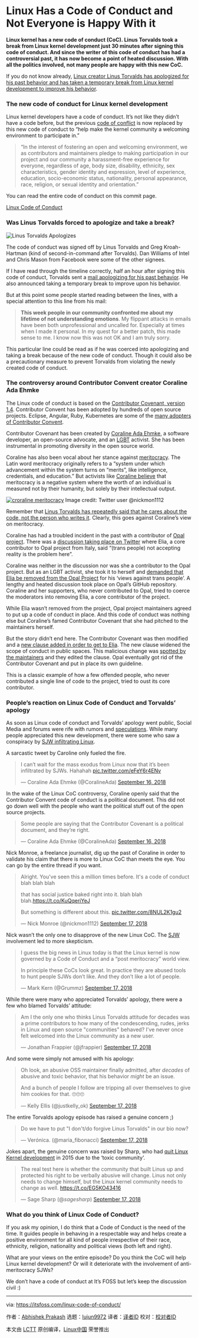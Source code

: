 Linux Has a Code of Conduct and Not Everyone is Happy With it
======
**Linux kernel has a new code of conduct (CoC). Linus Torvalds took a break from Linux kernel development just 30 minutes after signing this code of conduct. And since **the writer of this code of conduct has had a controversial past,** it has now become a point of heated discussion. With all the politics involved, not many people are happy with this new CoC.**

If you do not know already, [Linux creator Linus Torvalds has apologized for his past behavior and has taken a temporary break from Linux kernel development to improve his behavior][1].

### The new code of conduct for Linux kernel development

Linux kernel developers have a code of conduct. It’s not like they didn’t have a code before, but the previous [code of conflict][2] is now replaced by this new code of conduct to “help make the kernel community a welcoming environment to participate in.”

> “In the interest of fostering an open and welcoming environment, we as contributors and maintainers pledge to making participation in our project and our community a harassment-free experience for everyone, regardless of age, body size, disability, ethnicity, sex characteristics, gender identity and expression, level of experience, education, socio-economic status, nationality, personal appearance, race, religion, or sexual identity and orientation.”

You can read the entire code of conduct on this commit page.

[Linux Code of Conduct][33]


### Was Linus Torvalds forced to apologize and take a break?

![Linus Torvalds Apologizes][3]

The code of conduct was signed off by Linus Torvalds and Greg Kroah-Hartman (kind of second-in-command after Torvalds). Dan Williams of Intel and Chris Mason from Facebook were some of the other signees.

If I have read through the timeline correctly, half an hour after signing this code of conduct, Torvalds sent a [mail apologizing for his past behavior][4]. He also announced taking a temporary break to improve upon his behavior.

But at this point some people started reading between the lines, with a special attention to this line from his mail:

> **This week people in our community confronted me about my lifetime of not understanding emotions**. My flippant attacks in emails have been both unprofessional and uncalled for. Especially at times when I made it personal. In my quest for a better patch, this made sense to me. I know now this was not OK and I am truly sorry.

This particular line could be read as if he was coerced into apologizing and taking a break because of the new code of conduct. Though it could also be a precautionary measure to prevent Torvalds from violating the newly created code of conduct.

### The controversy around Contributor Convent creator Coraline Ada Ehmke

The Linux code of conduct is based on the [Contributor Covenant, version 1.4][5]. Contributor Convent has been adopted by hundreds of open source projects. Eclipse, Angular, Ruby, Kubernetes are some of the [many adopters of Contributor Convent][6].

Contributor Covenant has been created by [Coraline Ada Ehmke][7], a software developer, an open-source advocate, and an [LGBT][8] activist. She has been instrumental in promoting diversity in the open source world.

Coraline has also been vocal about her stance against [meritocracy][9]. The Latin word meritocracy originally refers to a “system under which advancement within the system turns on “merits”, like intelligence, credentials, and education.” But activists like [Coraline believe][10] that meritocracy is a negative system where the worth of an individual is measured not by their humanity, but solely by their intellectual output.

[![croraline meritocracy][11]][12]
Image credit: Twitter user @nickmon1112

Remember that [Linus Torvalds has repeatedly said that he cares about the code, not the person who writes it][13]. Clearly, this goes against Coraline’s view on meritocracy.

Coraline has had a troubled incident in the past with a contributor of [Opal project][14]. There was a [discussion taking place on Twitter][15] where Elia, a core contributor to Opal project from Italy, said “(trans people) not accepting reality is the problem here”.

Coraline was neither in the discussion nor was she a contributor to the Opal project. But as an LGBT activist, she took it to herself and [demanded that Elia be removed from the Opal Project][16] for his ‘views against trans people’. A lengthy and heated discussion took place on Opal’s GitHub repository. Coraline and her supporters, who never contributed to Opal, tried to coerce the moderators into removing Elia, a core contributor of the project.

While Elia wasn’t removed from the project, Opal project maintainers agreed to put up a code of conduct in place. And this code of conduct was nothing else but Coraline’s famed Contributor Covenant that she had pitched to the maintainers herself.

But the story didn’t end here. The Contributor Covenant was then modified and a [new clause added in order to get to Elia][17]. The new clause widened the scope of conduct in public spaces. This malicious change was [spotted by the maintainers][18] and they edited the clause. Opal eventually got rid of the Contributor Covenant and put in place its own guideline.

This is a classic example of how a few offended people, who never contributed a single line of code to the project, tried to oust its core contributor.

### People’s reaction on Linux Code of Conduct and Torvalds’ apology

As soon as Linux code of conduct and Torvalds’ apology went public, Social Media and forums were rife with rumors and [speculations][19]. While many people appreciated this new development, there were some who saw a conspiracy by [SJW infiltrating Linux][20].

A sarcastic tweet by Caroline only fueled the fire.

> I can’t wait for the mass exodus from Linux now that it’s been infiltrated by SJWs. Hahahah [pic.twitter.com/eFeY6r4ENv][21]
>
> — Coraline Ada Ehmke (@CoralineAda) [September 16, 2018][22]

In the wake of the Linux CoC controversy, Coraline openly said that the Contributor Convent code of conduct is a political document. This did not go down well with the people who want the political stuff out of the open source projects.

> Some people are saying that the Contributor Covenant is a political document, and they’re right.
>
> — Coraline Ada Ehmke (@CoralineAda) [September 16, 2018][23]

Nick Monroe, a freelance journalist, dig up the past of Coraline in order to validate his claim that there is more to Linux CoC than meets the eye. You can go by the entire thread if you want.

> Alright. You've seen this a million times before. It's a code of conduct blah blah blah
>
> that has social justice baked right into it. blah blah blah.<https://t.co/KuQqeriYeJ>
>
> But something is different about this. [pic.twitter.com/8NUL2K1gu2][24]
>
> — Nick Monroe (@nickmon1112) [September 17, 2018][25]

Nick wasn’t the only one to disapprove of the new Linux CoC. The [SJW][26] involvement led to more skepticism.

> I guess the big news in Linux today is that the Linux kernel is now governed by a Code of Conduct and a “post meritocracy” world view.
>
> In principle these CoCs look great. In practice they are abused tools to hunt people SJWs don’t like. And they don’t like a lot of people.
>
> — Mark Kern (@Grummz) [September 17, 2018][27]

While there were many who appreciated Torvalds’ apology, there were a few who blamed Torvalds’ attitude:

> Am I the only one who thinks Linus Torvalds attitude for decades was a prime contributors to how many of the condescending, rudes, jerks in Linux and open source "communities" behaved? I've never once felt welcomed into the Linux community as a new user.
>
> — Jonathan Frappier (@jfrappier) [September 17, 2018][28]

And some were simply not amused with his apology:

> Oh look, an abusive OSS maintainer finally admitted, after *decades* of abusive and toxic behavior, that his behavior *might* be an issue.
>
> And a bunch of people I follow are tripping all over themselves to give him cookies for that. 🙄🙄🙄
>
> — Kelly Ellis (@justkelly_ok) [September 17, 2018][29]

The entire Torvalds apology episode has raised a genuine concern ;)

> Do we have to put "I don't/do forgive Linus Torvalds" in our bio now?
>
> — Verónica. (@maria_fibonacci) [September 17, 2018][30]

Jokes apart, the genuine concern was raised by Sharp, who had [quit Linux Kernel development][31] in 2015 due to the ‘toxic community’.

> The real test here is whether the community that built Linus up and protected his right to be verbally abusive will change. Linus not only needs to change himself, but the Linux kernel community needs to change as well. <https://t.co/EG5KO43416>
>
> — Sage Sharp (@_sagesharp_) [September 17, 2018][32]

### What do you think of Linux Code of Conduct?

If you ask my opinion, I do think that a Code of Conduct is the need of the time. It guides people in behaving in a respectable way and helps create a positive environment for all kind of people irrespective of their race, ethnicity, religion, nationality and political views (both left and right).

What are your views on the entire episode? Do you think the CoC will help Linux kernel development? Or will it deteriorate with the involvement of anti-meritocracy SJWs?

We don’t have a code of conduct at It’s FOSS but let’s keep the discussion civil :)

--------------------------------------------------------------------------------

via: https://itsfoss.com/linux-code-of-conduct/

作者：[Abhishek Prakash][a]
选题：[lujun9972](https://github.com/lujun9972)
译者：[译者ID](https://github.com/译者ID)
校对：[校对者ID](https://github.com/校对者ID)

本文由 [LCTT](https://github.com/LCTT/TranslateProject) 原创编译，[Linux中国](https://linux.cn/) 荣誉推出

[a]: https://itsfoss.com/author/abhishek/
[1]: https://itsfoss.com/torvalds-takes-a-break-from-linux/
[2]: https://git.kernel.org/pub/scm/linux/kernel/git/torvalds/linux.git/tree/Documentation/CodeOfConflict?id=ddbd2b7ad99a418c60397901a0f3c997d030c65e
[3]: https://4bds6hergc-flywheel.netdna-ssl.com/wp-content/uploads/2018/09/linus-torvalds-apologizes.jpeg
[4]: https://lkml.org/lkml/2018/9/16/167
[5]: https://www.contributor-covenant.org/version/1/4/code-of-conduct.html
[6]: https://www.contributor-covenant.org/adopters
[7]: https://en.wikipedia.org/wiki/Coraline_Ada_Ehmke
[8]: https://en.wikipedia.org/wiki/LGBT
[9]: https://en.wikipedia.org/wiki/Meritocracy
[10]: https://modelviewculture.com/pieces/the-dehumanizing-myth-of-the-meritocracy
[11]: https://4bds6hergc-flywheel.netdna-ssl.com/wp-content/uploads/2018/09/croraline-meritocracy.jpg
[12]: https://pbs.twimg.com/media/DnTTfi7XoAAdk08.jpg
[13]: https://arstechnica.com/information-technology/2015/01/linus-torvalds-on-why-he-isnt-nice-i-dont-care-about-you/
[14]: https://opalrb.com/
[15]: https://twitter.com/krainboltgreene/status/611569515315507200
[16]: https://github.com/opal/opal/issues/941
[17]: https://github.com/opal/opal/pull/948/commits/817321e27eccfffb3841f663815c17eecb8ef061#diff-a1ee87dafebc22cbd96979f1b2b7e837R11
[18]: https://github.com/opal/opal/pull/948#issuecomment-113486020
[19]: https://www.reddit.com/r/linux/comments/9go8cp/linus_torvalds_daughter_has_signed_the/
[20]: https://snew.github.io/r/linux/comments/9ghrrj/linuxs_new_coc_is_a_piece_of_shit/
[21]: https://t.co/eFeY6r4ENv
[22]: https://twitter.com/CoralineAda/status/1041441155874009093?ref_src=twsrc%5Etfw
[23]: https://twitter.com/CoralineAda/status/1041465346656530432?ref_src=twsrc%5Etfw
[24]: https://t.co/8NUL2K1gu2
[25]: https://twitter.com/nickmon1112/status/1041668315947708416?ref_src=twsrc%5Etfw
[26]: https://www.urbandictionary.com/define.php?term=SJW
[27]: https://twitter.com/Grummz/status/1041524170331287552?ref_src=twsrc%5Etfw
[28]: https://twitter.com/jfrappier/status/1041486055038492674?ref_src=twsrc%5Etfw
[29]: https://twitter.com/justkelly_ok/status/1041522269002985473?ref_src=twsrc%5Etfw
[30]: https://twitter.com/maria_fibonacci/status/1041538148121997313?ref_src=twsrc%5Etfw
[31]: https://www.networkworld.com/article/2988850/opensource-subnet/linux-kernel-dev-sarah-sharp-quits-citing-brutal-communications-style.html
[32]: https://twitter.com/_sagesharp_/status/1041480963287539712?ref_src=twsrc%5Etfw
[33]: https://git.kernel.org/pub/scm/linux/kernel/git/torvalds/linux.git/commit/?id=8a104f8b5867c682d994ffa7a74093c54469c11f
